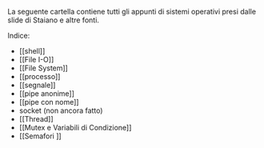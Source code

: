 La seguente cartella contiene tutti gli appunti di sistemi operativi presi dalle slide di Staiano e altre fonti.

Indice:

- [[shell]]
- [[File I-O]]
- [[File System]]
- [[processo]]
- [[segnale]]
- [[pipe anonime]]
- [[pipe con nome]]
- socket (non ancora fatto)
- [[Thread]]
- [[Mutex e Variabili di Condizione]]
- [[Semafori ]]

